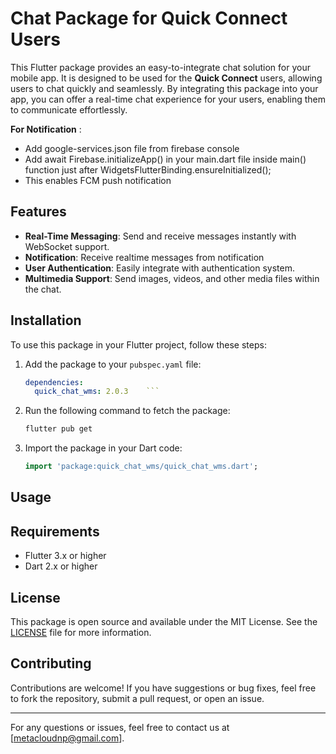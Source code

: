 # Chat Package for Quick Connect Users

This Flutter package provides an easy-to-integrate chat solution for your mobile app. It is designed to be used for the **Quick Connect** users, allowing users to chat quickly and seamlessly. By integrating this package into your app, you can offer a real-time chat experience for your users, enabling them to communicate effortlessly.

**For Notification** : 
- Add google-services.json file from firebase console
- Add await Firebase.initializeApp() in your main.dart file inside main() function just after WidgetsFlutterBinding.ensureInitialized();
- This enables FCM push notification


## Features

- **Real-Time Messaging**: Send and receive messages instantly with WebSocket support.
- **Notification**: Receive realtime messages from notification
- **User Authentication**: Easily integrate with authentication system.
- **Multimedia Support**: Send images, videos, and other media files within the chat.

## Installation

To use this package in your Flutter project, follow these steps:

1. Add the package to your `pubspec.yaml` file:

    ```yaml
    dependencies:
      quick_chat_wms: 2.0.3    ```

2. Run the following command to fetch the package:

    ```bash
    flutter pub get
    ```

3. Import the package in your Dart code:

    ```dart
    import 'package:quick_chat_wms/quick_chat_wms.dart';
    ```

## Usage



## Requirements

- Flutter 3.x or higher
- Dart 2.x or higher

## License

This package is open source and available under the MIT License. See the [LICENSE](LICENSE) file for more information.

## Contributing

Contributions are welcome! If you have suggestions or bug fixes, feel free to fork the repository, submit a pull request, or open an issue.

---

For any questions or issues, feel free to contact us at [metacloudnp@gmail.com].
